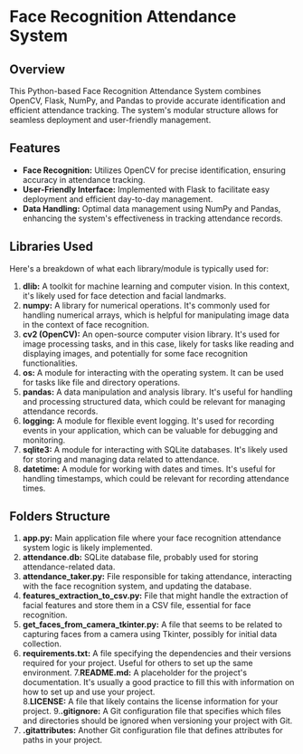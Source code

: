 # Face Recognition Attendance System
## Overview
This Python-based Face Recognition Attendance System combines OpenCV, Flask, NumPy, and Pandas to provide accurate identification and efficient attendance tracking. The system's modular structure allows for seamless deployment and user-friendly management.
## Features
- **Face Recognition:** Utilizes OpenCV for precise identification, ensuring accuracy in attendance tracking.
- **User-Friendly Interface:** Implemented with Flask to facilitate easy deployment and efficient day-to-day management.
- **Data Handling:** Optimal data management using NumPy and Pandas, enhancing the system's effectiveness in tracking attendance records.
## Libraries Used
Here's a breakdown of what each library/module is typically used for:
1. **dlib:** A toolkit for machine learning and computer vision. In this context, it's likely used for face detection and facial landmarks.
2. **numpy:** A library for numerical operations. It's commonly used for handling numerical arrays, which is helpful for manipulating image data in the context of face recognition.
3. **cv2 (OpenCV):** An open-source computer vision library. It's used for image processing tasks, and in this case, likely for tasks like reading and displaying images, and potentially for some face recognition functionalities.
4. **os:** A module for interacting with the operating system. It can be used for tasks like file and directory operations.
5. **pandas:** A data manipulation and analysis library. It's useful for handling and processing structured data, which could be relevant for managing attendance records.
6. **logging:** A module for flexible event logging. It's used for recording events in your application, which can be valuable for debugging and monitoring.
7. **sqlite3:** A module for interacting with SQLite databases. It's likely used for storing and managing data related to attendance.
8. **datetime:** A module for working with dates and times. It's useful for handling timestamps, which could be relevant for recording attendance times.
## Folders Structure
1. **app.py:** Main application file where your face recognition attendance system logic is likely implemented.
2. **attendance.db:** SQLite database file, probably used for storing attendance-related data.
3. **attendance_taker.py:** File responsible for taking attendance, interacting with the face recognition system, and updating the database.
4. **features_extraction_to_csv.py:** File that might handle the extraction of facial features and store them in a CSV file, essential for face recognition.
5. **get_faces_from_camera_tkinter.py:** A file that seems to be related to capturing faces from a camera using Tkinter, possibly for initial data collection.
6. **requirements.txt:** A file specifying the dependencies and their versions required for your project. Useful for others to set up the same environment.
7.**README.md:** A placeholder for the project's documentation. It's usually a good practice to fill this with information on how to set up and use your project.   
8.**LICENSE:** A file that likely contains the license information for your project.
9.**.gitignore:** A Git configuration file that specifies which files and directories should be ignored when versioning your project with Git.
10. **.gitattributes:** Another Git configuration file that defines attributes for paths in your project.
